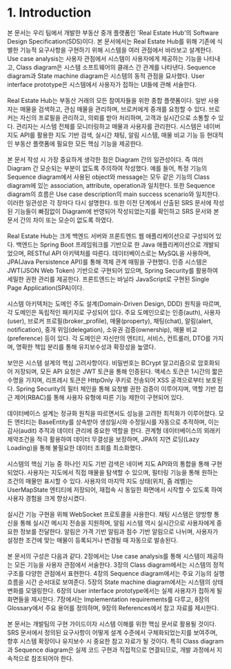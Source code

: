 # 1. Introduction

본 문서는 우리 팀에서 개발한 부동산 중개 플랫폼인 'Real Estate Hub'의 Software Design Specification(SDS)이다. 본 문서에서는 Real Estate Hub를 위해 기존에 식별한 기능적 요구사항을 구현하기 위해 시스템을 여러 관점에서 바라보고 설계한다. Use case analysis는 사용자 관점에서 시스템이 사용자에게 제공하는 기능을 나타내고, Class diagram은 시스템 소프트웨어의 클래스 간 관계를 나타낸다. 
Sequence diagram과 State machine diagram은 시스템의 동적 관점을 묘사했다. User interface prototype은 시스템에서 사용자가 접하는 UI들에 관해 서술한다.
<br><br>
Real Estate Hub는 부동산 거래의 모든 참여자들을 위한 종합 플랫폼이다. 일반 사용자는 매물을 검색하고, 관심 매물을 관리하며, 브로커에게 중개를 요청할 수 있다. 
브로커는 자신의 프로필을 관리하고, 의뢰를 받아 처리하며, 고객과 실시간으로 소통할 수 있다. 관리자는 시스템 전체를 모니터링하고 매물과 사용자를 관리한다. 시스템은 네이버 지도 API를 활용한 지도 기반 검색, 실시간 채팅, 알림 시스템, 매물 비교 기능 등 현대적인 부동산 플랫폼에 필요한 모든 핵심 기능을 제공한다. 
<br><br>
본 문서 작성 시 가장 중요하게 생각한 점은 Diagram 간의 일관성이다. 즉 여러 Diagram 간 모순되는 부분이 없도록 주의하여 작성했다. 예를 들어, 특정 기능의 Sequence diagram에서 사용된 object와 message는 모두 같은 기능의 Class diagram에 있는 association, attribute, operation과 일치한다. 
또한 Sequence diagram의 흐름은 Use case description의 main success scenario와 일치한다. 이러한 일관성은 각 장마다 다시 설명한다. 또한 이전 단계에서 산출된 SRS 문서에 작성된 기능들이 빠짐없이 Diagram에 반영되어 작성되었는지를 확인하고 SRS 문서와 본 문서 간의 차이 또는 모순이 없도록 하였다. 
<br><br>
Real Estate Hub는 크게 백엔드 서버와 프론트엔드 웹 애플리케이션으로 구성되어 있다. 백엔드는 Spring Boot 프레임워크를 기반으로 한 Java 애플리케이션으로 개발되었으며, RESTful API 아키텍처를 따른다. 데이터베이스로는 MySQL을 사용하며, JPA(Java Persistence API)를 통해 객체 관계 매핑을 구현했다. 인증 시스템은 JWT(JSON Web Token) 기반으로 구현되어 있으며, Spring Security를 활용하여 세밀한 권한 관리를 제공한다. 프론트엔드는 바닐라 JavaScript로 구현된 Single Page Application(SPA)이다. 
<br><br>
시스템 아키텍처는 도메인 주도 설계(Domain-Driven Design, DDD) 원칙을 따르며, 각 도메인은 독립적인 패키지로 구성되어 있다. 주요 도메인으로는 인증(auth), 사용자(user), 브로커 프로필(broker_profile), 매물(property), 채팅(chat), 알림(alert, notification), 중개 위임(delegation), 소유권 검증(ownership), 매물 비교(preference) 등이 있다. 각 도메인은 자신만의 엔티티, 서비스, 컨트롤러, DTO를 가지며, 명확한 책임 분리를 통해 유지보수성과 확장성을 높였다. 
<br><br>
보안은 시스템 설계의 핵심 고려사항이다. 비밀번호는 BCrypt 알고리즘으로 암호화되어 저장되며, 모든 API 요청은 JWT 토큰을 통해 인증된다. 액세스 토큰은 1시간의 짧은 수명을 가지며, 리프레시 토큰은 HttpOnly 쿠키로 전송되어 XSS 공격으로부터 보호된다. Spring Security의 필터 체인을 통해 요청별 권한 검증이 이루어지며, 역할 기반 접근 제어(RBAC)를 통해 사용자 유형에 따른 기능 제한이 구현되어 있다. 
<br><br>
데이터베이스 설계는 정규화 원칙을 따르면서도 성능을 고려한 최적화가 이루어졌다. 모든 엔티티는 BaseEntity를 상속받아 생성일시와 수정일시를 자동으로 추적하며, 이는 감사(audit) 추적과 데이터 관리에 중요한 역할을 한다. 관계형 데이터베이스의 외래키 제약조건을 적극 활용하여 데이터 무결성을 보장하며, JPA의 지연 로딩(Lazy Loading)을 통해 불필요한 데이터 조회를 최소화했다. 
<br><br>
시스템의 핵심 기능 중 하나인 지도 기반 검색은 네이버 지도 API와의 통합을 통해 구현되었다. 사용자는 지도에서 직접 매물을 탐색할 수 있으며, 필터링 기능을 통해 원하는 조건의 매물만 표시할 수 있다. 사용자의 마지막 지도 상태(위치, 줌 레벨)는 UserMapState 엔티티에 저장되어, 재접속 시 동일한 화면에서 시작할 수 있도록 하여 사용자 경험을 크게 향상시켰다. 
<br><br>
실시간 기능 구현을 위해 WebSocket 프로토콜을 사용한다. 채팅 시스템은 양방향 통신을 통해 실시간 메시지 전송을 지원하며, 알림 시스템 역시 실시간으로 사용자에게 중요한 정보를 전달한다. 알림은 가격 기반 알림과 점수 기반 알림으로 나뉘며, 사용자가 설정한 조건에 맞는 매물이 등록되거나 변경될 때 자동으로 발송된다. 
<br><br>
본 문서의 구성은 다음과 같다. 2장에서는 Use case analysis를 통해 시스템이 제공하는 모든 기능을 사용자 관점에서 서술한다. 
3장의 Class diagram에서는 시스템의 정적 구조를 다양한 관점에서 표현한다. 4장의 Sequence diagram에서는 주요 기능의 실행 흐름을 시간 순서대로 보여준다.
5장의 State machine diagram에서는 시스템의 상태 변화를 모델링한다. 6장의 User interface prototype에서는 실제 사용자가 접하게 될 화면들을 제시한다. 7장에서는 Implementation requirements를 다루고, 8장의 Glossary에서 주요 용어를 정의하며, 9장의 References에서 참고 자료를 제시한다.
<br><br>
본 문서는 개발팀의 구현 가이드이자 시스템 이해를 위한 핵심 문서로 활용될 것이다.
SRS 문서에서 정의된 요구사항이 어떻게 설계 수준에서 구체화되었는지를 보여주며, 향후 시스템 확장이나 유지보수 시 중요한 참고 자료가 될 것이다.
특히 Class diagram과 Sequence diagram은 실제 코드 구현과 직접적으로 연결되므로, 개발 과정에서 지속적으로 참조되어야 한다.
